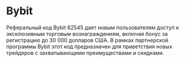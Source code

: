 # Bybit
Реферальный код Bybit 62545 дает новым пользователям доступ к эксклюзивным торговым вознаграждениям, включая бонус за регистрацию до 30 000 долларов США. В рамках партнерской программы Bybit этот код предназначен для приветствия новых трейдеров с захватывающими преимуществами и скидками.
